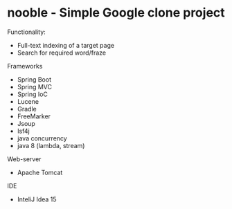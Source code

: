 <h1>nooble - Simple Google clone project</h1>

Functionality:
 - Full-text indexing of a target page
 - Search for required word/fraze    

Frameworks 
 - Spring Boot
 - Spring MVC
 - Spring IoC
 - Lucene
 - Gradle
 - FreeMarker
 - Jsoup
 - lsf4j
 - java concurrency
 - java 8 (lambda, stream)
 
Web-server
 - Apache Tomcat 

IDE
 - InteliJ Idea 15